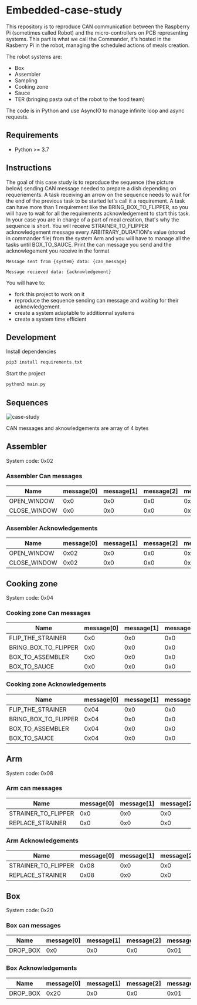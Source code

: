# Embedded-case-study

This repository is to reproduce CAN communication between the Raspberry Pi (sometimes called Robot) and the micro-controllers on PCB representing systems. This part is what we call the Commander, it's hosted in the Rasberry Pi in the robot, managing the scheduled actions of meals creation.

The robot systems are:

- Box
- Assembler
- Sampling
- Cooking zone
- Sauce
- TER (bringing pasta out of the robot to the food team)

The code is in Python and use AsyncIO to manage infinite loop and async requests.

## Requirements

- Python >= 3.7

## Instructions

The goal of this case study is to reproduce the sequence (the picture below) sending CAN message needed to prepare a dish depending on requeriements. A task receiving an arrow on the sequence needs to wait for the end of the previous task to be started let's call it a requirement. A task can have more than 1 requirement like the BRING_BOX_TO_FLIPPER, so you will have to wait for all the requirements acknowledgement to start this task.
In your case you are in charge of a part of meal creation, that's why the sequence is short. You will receive STRAINER_TO_FLIPPER acknowledgement message every ARBITRARY_DURATION's value (stored in commander file) from the system Arm and you will have to manage all the tasks until BOX_TO_SAUCE.
Print the can message you send and the acknowlegement you receive in the format

`Message sent from {system} data: {can_message}`

`Message recieved data: {acknowledgement}`

You will have to:

- fork this project to work on it
- reproduce the sequence sending can message and waiting for their acknowledgement.
- create a system adaptable to additionnal systems
- create a system time efficient

## Development

Install dependencies

```bash
pip3 install requirements.txt
```

Start the project

```bash
python3 main.py
```

## Sequences

![case-study](https://user-images.githubusercontent.com/8608444/124939559-7fe56680-e009-11eb-9f05-34382f54cf7a.jpeg)

CAN messages and aknowledgements are array of 4 bytes

## Assembler

System code: 0x02

### Assembler Can messages

| Name         | message[0] | message[1] | message[2] | message[3] |
| ------------ | ---------- | ---------- | ---------- | ---------- |
| OPEN_WINDOW  | 0x0        | 0x0        | 0x0        | 0x02       |
| CLOSE_WINDOW | 0x0        | 0x0        | 0x0        | 0x04       |

### Assembler Acknowledgements

| Name         | message[0] | message[1] | message[2] | message[3] |
| ------------ | ---------- | ---------- | ---------- | ---------- |
| OPEN_WINDOW  | 0x02       | 0x0        | 0x0        | 0x02       |
| CLOSE_WINDOW | 0x02       | 0x0        | 0x0        | 0x04       |

## Cooking zone

System code: 0x04

### Cooking zone Can messages

| Name                 | message[0] | message[1] | message[2] | message[3] |
| -------------------- | ---------- | ---------- | ---------- | ---------- |
| FLIP_THE_STRAINER    | 0x0        | 0x0        | 0x0        | 0x01       |
| BRING_BOX_TO_FLIPPER | 0x0        | 0x0        | 0x0        | 0x02       |
| BOX_TO_ASSEMBLER     | 0x0        | 0x0        | 0x0        | 0x04       |
| BOX_TO_SAUCE         | 0x0        | 0x0        | 0x0        | 0x08       |

### Cooking zone Acknowledgements

| Name                 | message[0] | message[1] | message[2] | message[3] |
| -------------------- | ---------- | ---------- | ---------- | ---------- |
| FLIP_THE_STRAINER    | 0x04       | 0x0        | 0x0        | 0x01       |
| BRING_BOX_TO_FLIPPER | 0x04       | 0x0        | 0x0        | 0x02       |
| BOX_TO_ASSEMBLER     | 0x04       | 0x0        | 0x0        | 0x04       |
| BOX_TO_SAUCE         | 0x04       | 0x0        | 0x0        | 0x08       |

## Arm

System code: 0x08

### Arm can messages

| Name                | message[0] | message[1] | message[2] | message[3] |
| ------------------- | ---------- | ---------- | ---------- | ---------- |
| STRAINER_TO_FLIPPER | 0x0        | 0x0        | 0x0        | 0x01       |
| REPLACE_STRAINER    | 0x0        | 0x0        | 0x0        | 0x02       |

### Arm Acknowledgements

| Name                | message[0] | message[1] | message[2] | message[3] |
| ------------------- | ---------- | ---------- | ---------- | ---------- |
| STRAINER_TO_FLIPPER | 0x08       | 0x0        | 0x0        | 0x01       |
| REPLACE_STRAINER    | 0x08       | 0x0        | 0x0        | 0x02       |

## Box

System code: 0x20

### Box can messages

| Name     | message[0] | message[1] | message[2] | message[3] |
| -------- | ---------- | ---------- | ---------- | ---------- |
| DROP_BOX | 0x0        | 0x0        | 0x0        | 0x01       |

### Box Acknowledgements

| Name     | message[0] | message[1] | message[2] | message[3] |
| -------- | ---------- | ---------- | ---------- | ---------- |
| DROP_BOX | 0x20       | 0x0        | 0x0        | 0x01       |
